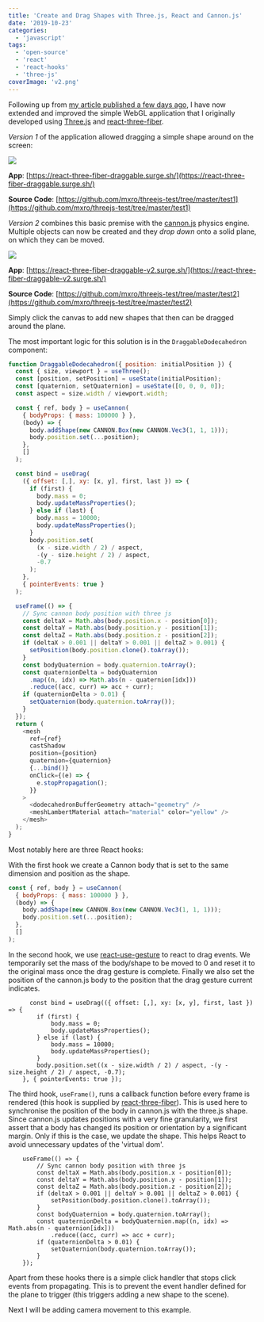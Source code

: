 ```yaml
---
title: 'Create and Drag Shapes with Three.js, React and Cannon.js'
date: '2019-10-23'
categories:
  - 'javascript'
tags:
  - 'open-source'
  - 'react'
  - 'react-hooks'
  - 'three-js'
coverImage: 'v2.png'
---
```


Following up from [my article published a few days ago](https://maxrohde.com/2019/10/19/creating-a-draggable-shape-with-react-three-fiber/), I have now extended and improved the simple WebGL application that I originally developed using [Three.js](https://threejs.org/) and [react-three-fiber](https://github.com/react-spring/react-three-fiber).

_Version 1_ of the application allowed dragging a simple shape around on the screen:

![](https://nexnet.files.wordpress.com/2019/10/v1.png?w=909)

**App**: [https://react-three-fiber-draggable.surge.sh/](https://react-three-fiber-draggable.surge.sh/)

**Source Code**: [https://github.com/mxro/threejs-test/tree/master/test1](https://github.com/mxro/threejs-test/tree/master/test1)

_Version 2_ combines this basic premise with the [cannon.js](https://schteppe.github.io/cannon.js/) physics engine. Multiple objects can now be created and they _drop down_ onto a solid plane, on which they can be moved.

![](https://nexnet.files.wordpress.com/2019/10/v2.png?w=1024)

**App**: [https://react-three-fiber-draggable-v2.surge.sh/](https://react-three-fiber-draggable-v2.surge.sh/)

**Source Code**: [https://github.com/mxro/threejs-test/tree/master/test2](https://github.com/mxro/threejs-test/tree/master/test2)

Simply click the canvas to add new shapes that then can be dragged around the plane.

The most important logic for this solution is in the `DraggableDodecahedron` component:

```javascript
function DraggableDodecahedron({ position: initialPosition }) {
  const { size, viewport } = useThree();
  const [position, setPosition] = useState(initialPosition);
  const [quaternion, setQuaternion] = useState([0, 0, 0, 0]);
  const aspect = size.width / viewport.width;

  const { ref, body } = useCannon(
    { bodyProps: { mass: 100000 } },
    (body) => {
      body.addShape(new CANNON.Box(new CANNON.Vec3(1, 1, 1)));
      body.position.set(...position);
    },
    []
  );

  const bind = useDrag(
    ({ offset: [,], xy: [x, y], first, last }) => {
      if (first) {
        body.mass = 0;
        body.updateMassProperties();
      } else if (last) {
        body.mass = 10000;
        body.updateMassProperties();
      }
      body.position.set(
        (x - size.width / 2) / aspect,
        -(y - size.height / 2) / aspect,
        -0.7
      );
    },
    { pointerEvents: true }
  );

  useFrame(() => {
    // Sync cannon body position with three js
    const deltaX = Math.abs(body.position.x - position[0]);
    const deltaY = Math.abs(body.position.y - position[1]);
    const deltaZ = Math.abs(body.position.z - position[2]);
    if (deltaX > 0.001 || deltaY > 0.001 || deltaZ > 0.001) {
      setPosition(body.position.clone().toArray());
    }
    const bodyQuaternion = body.quaternion.toArray();
    const quaternionDelta = bodyQuaternion
      .map((n, idx) => Math.abs(n - quaternion[idx]))
      .reduce((acc, curr) => acc + curr);
    if (quaternionDelta > 0.01) {
      setQuaternion(body.quaternion.toArray());
    }
  });
  return (
    <mesh
      ref={ref}
      castShadow
      position={position}
      quaternion={quaternion}
      {...bind()}
      onClick={(e) => {
        e.stopPropagation();
      }}
    >
      <dodecahedronBufferGeometry attach="geometry" />
      <meshLambertMaterial attach="material" color="yellow" />
    </mesh>
  );
}
```

Most notably here are three React hooks:

With the first hook we create a Cannon body that is set to the same dimension and position as the shape.

```javascript
const { ref, body } = useCannon(
  { bodyProps: { mass: 100000 } },
  (body) => {
    body.addShape(new CANNON.Box(new CANNON.Vec3(1, 1, 1)));
    body.position.set(...position);
  },
  []
);
```

In the second hook, we use [react-use-gesture](https://github.com/react-spring/react-use-gesture) to react to drag events. We temporarily set the mass of the body/shape to be moved to 0 and reset it to the original mass once the drag gesture is complete. Finally we also set the position of the cannon.js body to the position that the drag gesture current indicates.

```
      const bind = useDrag(({ offset: [,], xy: [x, y], first, last }) => {
        if (first) {
            body.mass = 0;
            body.updateMassProperties();
        } else if (last) {
            body.mass = 10000;
            body.updateMassProperties();
        }
        body.position.set((x - size.width / 2) / aspect, -(y - size.height / 2) / aspect, -0.7);
    }, { pointerEvents: true });
```

The third hook, `useFrame()`, runs a callback function before every frame is rendered (this hook is supplied by [react-three-fiber](https://github.com/react-spring/react-three-fiber)). This is used here to synchronise the position of the body in cannon.js with the three.js shape. Since cannon.js updates positions with a very fine granularity, we first assert that a body has changed its position or orientation by a significant margin. Only if this is the case, we update the shape. This helps React to avoid unnecessary updates of the 'virtual dom'.

```
    useFrame(() => {
        // Sync cannon body position with three js
        const deltaX = Math.abs(body.position.x - position[0]);
        const deltaY = Math.abs(body.position.y - position[1]);
        const deltaZ = Math.abs(body.position.z - position[2]);
        if (deltaX > 0.001 || deltaY > 0.001 || deltaZ > 0.001) {
            setPosition(body.position.clone().toArray());
        }
        const bodyQuaternion = body.quaternion.toArray();
        const quaternionDelta = bodyQuaternion.map((n, idx) => Math.abs(n - quaternion[idx]))
            .reduce((acc, curr) => acc + curr);
        if (quaternionDelta > 0.01) {
            setQuaternion(body.quaternion.toArray());
        }
    });
```

Apart from these hooks there is a simple click handler that stops click events from propagating. This is to prevent the event handler defined for the plane to trigger (this triggers adding a new shape to the scene).

Next I will be adding camera movement to this example.
